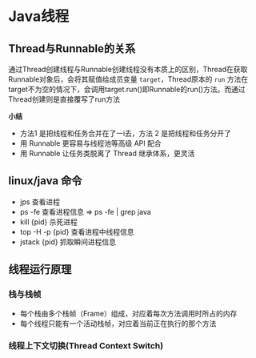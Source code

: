 # Java线程

## Thread与Runnable的关系

通过Thread创建线程与Runnable创建线程没有本质上的区别，Thread在获取Runnable对象后，会将其赋值给成员变量 `target`，Thread原本的 `run` 方法在target不为空的情况下，会调用target.run()即Runnable的run()方法。而通过Thread创建则是直接覆写了run方法

**小结**

- 方法1  是把线程和任务合并在了一i去，方法 2 是把线程和任务分开了
- 用 Runnable 更容易与线程池等高级 API 配合
- 用 Runnable 让任务类脱离了 Thread 继承体系，更灵活





## linux/java 命令

- jps 查看进程
- ps -fe 查看进程信息 => ps -fe | grep java
- kill {pid} 杀死进程
- top -H -p {pid} 查看进程中线程信息
- jstack {pid} 抓取瞬间进程信息

## 线程运行原理

### 栈与栈帧

- 每个栈由多个栈帧（Frame）组成，对应着每次方法调用时所占的内存
- 每个线程只能有一个活动栈帧，对应着当前正在执行的那个方法

### 线程上下文切换(Thread Context Switch)